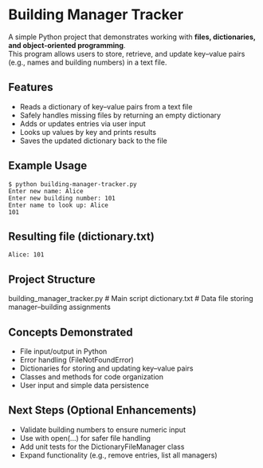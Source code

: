 # Building Manager Tracker

A simple Python project that demonstrates working with **files, dictionaries, and object-oriented programming**.  
This program allows users to store, retrieve, and update key–value pairs (e.g., names and building numbers) in a text file.

## Features

- Reads a dictionary of key–value pairs from a text file
- Safely handles missing files by returning an empty dictionary
- Adds or updates entries via user input
- Looks up values by key and prints results
- Saves the updated dictionary back to the file

## Example Usage

```
$ python building-manager-tracker.py
Enter new name: Alice
Enter new building number: 101
Enter name to look up: Alice
101
```

## Resulting file (dictionary.txt)

```
Alice: 101
```

## Project Structure

building_manager_tracker.py # Main script
dictionary.txt # Data file storing manager–building assignments

## Concepts Demonstrated

- File input/output in Python
- Error handling (FileNotFoundError)
- Dictionaries for storing and updating key–value pairs
- Classes and methods for code organization
- User input and simple data persistence

## Next Steps (Optional Enhancements)

- Validate building numbers to ensure numeric input
- Use with open(...) for safer file handling
- Add unit tests for the DictionaryFileManager class
- Expand functionality (e.g., remove entries, list all managers)
